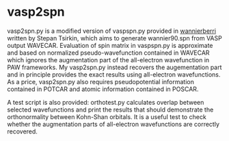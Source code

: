 # vasp2spn

vasp2spn.py is a modified version of vaspspn.py provided in [wannierberri](https://github.com/wannier-berri/wannier-berri) written by Stepan Tsirkin, which aims to generate wannier90.spn from VASP output WAVECAR. Evaluation of spin matrix in vaspspn.py is approximate and based on normalized pseudo-wavefunction contained in WAVECAR which ignores the augmentation part of the all-electron wavefunction in PAW frameworks. My vasp2spn.py instead recovers the augementation part and in principle provides the exact results using all-electron wavefunctions. As a price, vasp2spn.py also requires pseudopotential information contained in POTCAR and atomic information contained in POSCAR.

A test script is also provided: orthotest.py calculates overlap between selected wavefunctions and print the results that should demonstrate the orthonormality between Kohn-Shan orbitals. It is a useful test to check whether the augmentation parts of all-electron wavefunctions are correctly recovered.


